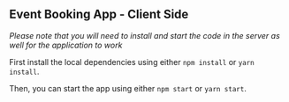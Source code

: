 ## Event Booking App - Client Side

*Please note that you will need to install and start the code in the server as well for the application to work*

First install the local dependencies using either `npm install` or `yarn install`.

Then, you can start the app using either `npm start` or `yarn start`.

